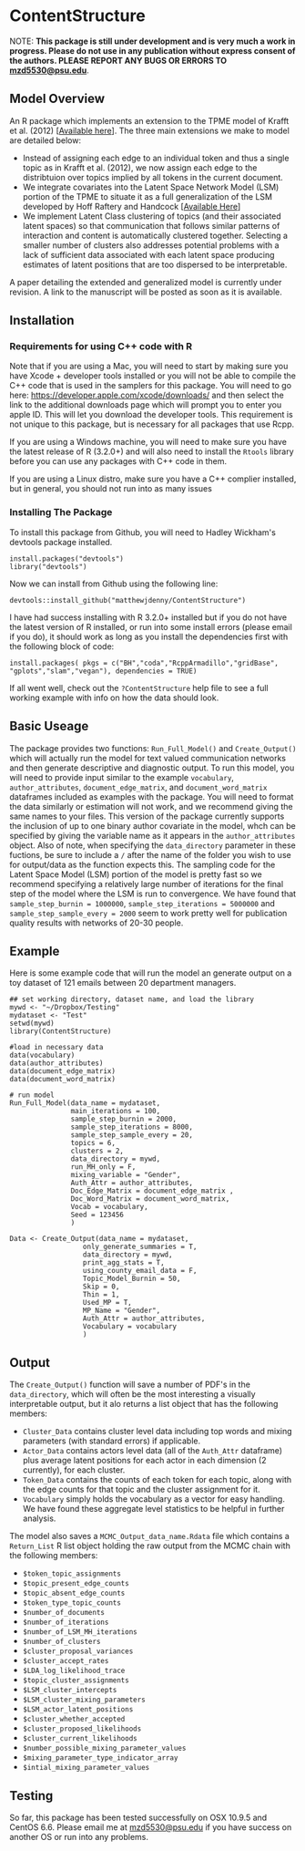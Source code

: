 # ContentStructure

NOTE: **This package is still under development and is very much a work in progress. Please do not use in any publication without express consent of the authors. PLEASE REPORT ANY BUGS OR ERRORS TO <mzd5530@psu.edu>**. 

## Model Overview 

An R package which implements an extension to the TPME model of Krafft et al. (2012) [[Available here](http://dirichlet.net/pdf/krafft12topic-partitioned.pdf)].  The three main extensions we make to model are detailed below:

*  Instead of assigning each edge to an individual token and thus a single topic as in Krafft et al. (2012), we now assign each edge to the distribtuion over topics implied by all tokens in the current document.
*  We integrate covariates into the Latent Space Network Model (LSM) portion of the TPME to situate it as a full generalization of the LSM developed by Hoff Raftery and Handcock [[Available Here](http://www.stat.cmu.edu/~brian/905-2009/all-papers/hoff-raftery-handcock-2002-jasa.pdf)]
*  We implement Latent Class clustering of topics (and their associated latent spaces) so that communication that follows similar patterns of interaction and content is automatically clustered together. Selecting a smaller number of clusters also addresses potential problems with a lack of sufficient data associated with each latent space producing estimates of latent positions that are too dispersed to be interpretable.

A paper detailing the extended and generalized model is currently under revision. A link to the manuscript will be posted as soon as it is available.

## Installation

### Requirements for using C++ code with R

Note that if you are using a Mac, you will need to start by making sure you have Xcode + developer tools installed or you will not be able to compile the C++ code that is used in the samplers for this package. You will need to go here: <https://developer.apple.com/xcode/downloads/> and then select the link to the additional downloads page which will prompt you to enter you apple ID. This will let you download the developer tools. This requirement is not unique to this package, but is necessary for all packages that use Rcpp.  
  
If you are using a Windows machine, you will need to make sure you have the latest release of R (3.2.0+) and will also need to install the `Rtools` library before you can use any packages with C++ code in them.  
  
If you are using a Linux distro, make sure you have a C++ complier installed, but in general, you should not run into as many issues

### Installing The Package
  
To install this package from Github, you will need to Hadley Wickham's devtools package installed.

    install.packages("devtools")
    library("devtools")
    
Now we can install from Github using the following line:

    devtools::install_github("matthewjdenny/ContentStructure")

I have  had success installing with R 3.2.0+ installed but if you do not have the latest version of R installed, or run into some install errors (please email if you do), it should work as long as you install the dependencies first with the following block of code:

    install.packages( pkgs = c("BH","coda","RcppArmadillo","gridBase",
    "gplots","slam","vegan"), dependencies = TRUE)

If all went well, check out the `?ContentStructure` help file to see a full working example with info on how the data should look. 

## Basic Useage

The package provides two functions: `Run_Full_Model()` and `Create_Output()` which will actually run the model for text valued communication networks and then generate descriptive and diagnostic output. To run this model, you will need to provide input similar to the example `vocabulary`, `author_attributes`, `document_edge_matrix`, and `document_word_matrix`  dataframes included as examples with the package. You will need to format the data similarly or estimation will not work, and we recommend giving the same names to your files. This version of the package currently supports the inclusion of up to one binary author covariate in the model, whch can be specified by giving the variable name as it appears in the `author_attributes` object. Also of note, when specifying the `data_directory` parameter in these fuctions, be sure to include a `/` after the name of the folder you wish to use for output/data as the function expects this. The sampling code for the Latent Space Model (LSM) portion of the model is pretty fast so we recommend specifying a relatively large number of iterations for the final step of the model where the LSM is run to convergence. We have found that  `sample_step_burnin = 1000000`, `sample_step_iterations = 5000000` and `sample_step_sample_every = 2000` seem to work pretty well for publication quality results with networks of 20-30 people. 

## Example

Here is some example code that will run the model an generate output on a toy dataset of 121 emails between 20 department managers. 

    ## set working directory, dataset name, and load the library 
    mywd <- "~/Dropbox/Testing"
    mydataset <- "Test"
    setwd(mywd)
    library(ContentStructure)  
    
    #load in necessary data
    data(vocabulary)
    data(author_attributes)
    data(document_edge_matrix)
    data(document_word_matrix)  
      
    # run model
    Run_Full_Model(data_name = mydataset,  
                   main_iterations = 100, 
                   sample_step_burnin = 2000, 
                   sample_step_iterations = 8000,
                   sample_step_sample_every = 20,
                   topics = 6,
                   clusters = 2,
                   data_directory = mywd,
                   run_MH_only = F,
                   mixing_variable = "Gender",
                   Auth_Attr = author_attributes, 
                   Doc_Edge_Matrix = document_edge_matrix ,
                   Doc_Word_Matrix = document_word_matrix, 
                   Vocab = vocabulary,
    			   Seed = 123456
                   )  
                     
    Data <- Create_Output(data_name = mydataset,
              		  only_generate_summaries = T, 
                      data_directory = mywd,
                      print_agg_stats = T,
                      using_county_email_data = F,
                      Topic_Model_Burnin = 50,
                      Skip = 0, 
                      Thin = 1,
                      Used_MP = T,
                      MP_Name = "Gender",
                      Auth_Attr = author_attributes,
                      Vocabulary = vocabulary
                      )
                          
## Output

The `Create_Output()` function will save a number of PDF's in the `data_directory`, which will often be the most interesting a visually interpretable output, but it alo returns a list object that has the following members: 

* `Cluster_Data` contains cluster level data including top words and mixing parameters (with standard errors) if applicable.
* `Actor_Data` contains actors level data (all of the `Auth_Attr` dataframe) plus average latent positions for each actor in each dimension (2 currently), for each cluster. 
* `Token_Data` contains the counts of each token for each topic, along with the edge counts for that topic and the cluster assignment for it. 
* `Vocabulary` simply holds the vocabulary as a vector for easy handling. We have found these aggregate level statistics to be helpful in further analysis.

The model also saves a `MCMC_Output_data_name.Rdata` file which contains a `Return_List` R list object holding the raw output from the MCMC chain with the following members:

* `$token_topic_assignments`
* `$topic_present_edge_counts`
* `$topic_absent_edge_counts`
* `$token_type_topic_counts`
* `$number_of_documents`
* `$number_of_iterations`
* `$number_of_LSM_MH_iterations` 
* `$number_of_clusters`
* `$cluster_proposal_variances`
* `$cluster_accept_rates`
* `$LDA_log_likelihood_trace`
* `$topic_cluster_assignments`
* `$LSM_cluster_intercepts`
* `$LSM_cluster_mixing_parameters`
* `$LSM_actor_latent_positions`
* `$cluster_whether_accepted`
* `$cluster_proposed_likelihoods`
* `$cluster_current_likelihoods`
* `$number_possible_mixing_parameter_values`
* `$mixing_parameter_type_indicator_array`
* `$intial_mixing_parameter_values`

## Testing
            
So far, this package has been tested successfully on OSX 10.9.5 and CentOS 6.6. Please email me at <mzd5530@psu.edu> if you have success on another OS or run into any problems.
